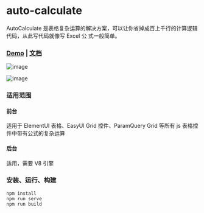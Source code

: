 # auto-calculate
AutoCalculate 是表格复杂运算的解决方案，可以让你省掉成百上千行的计算逻辑代码，从此写代码就像写 Excel 公
式一般简单。 

### [Demo](http://autocal.fenghaitao.net) | [文档](http://www.fenghaitao.net/?p=113)

![image](http://autocal.fenghaitao.net/img/salary.png)

![image](http://autocal.fenghaitao.net/img/payableTax.png)

### 适用范围
#### 前台
适用于 ElementUI 表格、EasyUI Grid 控件、ParamQuery Grid 等所有 js 表格控件中带有公式的复杂运算
#### 后台
适用，需要 V8 引擎

### 安装、运行、构建
```
npm install
npm run serve
npm run build
```
